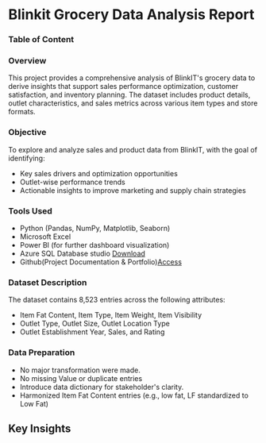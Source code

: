 # Blinkit Grocery Data Analysis Report

### Table of Content


### Overview
This project provides a comprehensive analysis of BlinkIT's grocery data to derive insights that support sales performance optimization, customer satisfaction, and inventory planning. The dataset includes product details, outlet characteristics, and sales metrics across various item types and store formats.

### Objective
To explore and analyze sales and product data from BlinkIT, with the goal of identifying:
- Key sales drivers and optimization opportunities
- Outlet-wise performance trends
- Actionable insights to improve marketing and supply chain strategies

### Tools Used
- Python (Pandas, NumPy, Matplotlib, Seaborn)
- Microsoft Excel
- Power BI (for further dashboard visualization)
- Azure SQL Database studio [Download](https://learn.microsoft.com/en-us/azure-data-studio/download-azure-data-studio?tabs=win-install%2Cwin-user-install%2Credhat-install%2Cwindows-uninstall%2Credhat-uninstall)
- Github(Project Documentation & Portfolio)[Access](https://github.com/)

### Dataset Description
The dataset contains 8,523 entries across the following attributes:
- Item Fat Content, Item Type, Item Weight, Item Visibility
- Outlet Type, Outlet Size, Outlet Location Type
- Outlet Establishment Year, Sales, and Rating

### Data Preparation
- No major transformation were made.
- No missing Value or duplicate entries
- Introduce data dictionary for stakeholder's clarity.
- Harmonized Item Fat Content entries (e.g., low fat, LF standardized to Low Fat)

## Key Insights





